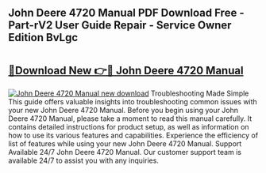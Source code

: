 ## John Deere 4720 Manual PDF Download Free - Part-rV2 User Guide Repair - Service Owner Edition BvLgc

# <h2><a href="http://bc10714.oget.top/?id=John+Deere+4720+Manual">🔗Download New 👉🔴 John Deere 4720 Manual</a></h2>

[![John Deere 4720 Manual new download](https://i.imgur.com/5g1atiW.png)](http://bc10714.oget.top/?id=John+Deere+4720+Manual)
Troubleshooting Made Simple This guide offers valuable insights into troubleshooting common issues with your new John Deere 4720 Manual. Before you begin using your John Deere 4720 Manual, please take a moment to read this manual carefully. It contains detailed instructions for product setup, as well as information on how to use its various features and capabilities. Experience the efficiency of list of features while using your new John Deere 4720 Manual. Support Available 24/7 John Deere 4720 Manual. Our customer support team is available 24/7 to assist you with any inquiries.
